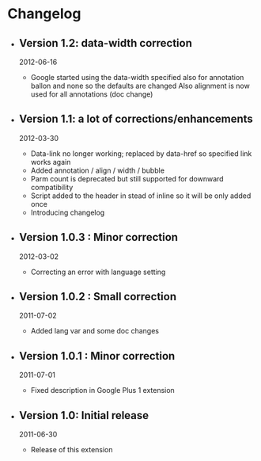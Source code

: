 # Changelog

*   ## Version 1.2: data-width correction
    2012-06-16

    *   Google started using the data-width specified also for annotation ballon and none so the defaults are changed
        Also alignment is now used for all annotations (doc change)
    
*   ## Version 1.1: a lot of corrections/enhancements
    2012-03-30

    *   Data-link no longer working; replaced by data-href so specified link works again
    *   Added annotation / align / width / bubble
    *   Parm count is deprecated but still supported for downward compatibility
    *   Script added to the header in stead of inline so it will be only added once
    *   Introducing changelog
    
*   ## Version 1.0.3 : Minor correction
    2012-03-02

    *   Correcting an error with language setting

*   ## Version 1.0.2 : Small correction
    2011-07-02

    *   Added lang var and some doc changes

*   ## Version 1.0.1 : Minor correction
    2011-07-01

    *   Fixed description in Google Plus 1 extension

*   ## Version 1.0: Initial release
    2011-06-30

    *   Release of this extension